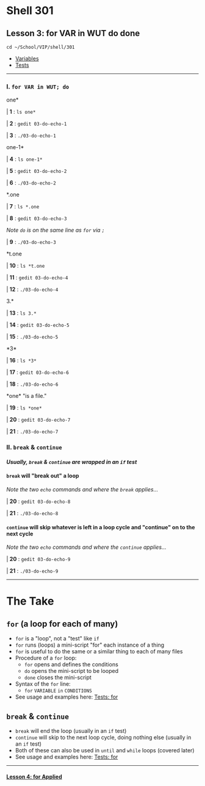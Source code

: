 # Shell 301
## Lesson 3: for VAR in WUT do done

`cd ~/School/VIP/shell/301`

- [Variables](https://github.com/inkVerb/vip/blob/master/Cheat-Sheets/Variables.md)
- [Tests](https://github.com/inkVerb/vip/blob/master/Cheat-Sheets/Tests.md)

___

### I. `for VAR in WUT; do`

one*

| **1** : `ls one*`

| **2** : `gedit 03-do-echo-1`

| **3** : `./03-do-echo-1`

one-1*

| **4** : `ls one-1*`

| **5** : `gedit 03-do-echo-2`

| **6** : `./03-do-echo-2`

*.one

| **7** : `ls *.one`

| **8** : `gedit 03-do-echo-3`

*Note `do` is on the same line as `for` via `;`*

| **9** : `./03-do-echo-3`

*t.one

| **10** : `ls *t.one`

| **11** : `gedit 03-do-echo-4`

| **12** : `./03-do-echo-4`

3.*

| **13** : `ls 3.*`

| **14** : `gedit 03-do-echo-5`

| **15** : `./03-do-echo-5`

\*3*

| **16** : `ls *3*`

| **17** : `gedit 03-do-echo-6`

| **18** : `./03-do-echo-6`

\*one* "is a file."

| **19** : `ls *one*`

| **20** : `gedit 03-do-echo-7`

| **21** : `./03-do-echo-7`

### II. `break` & `continue`

#### *Usually, `break` & `continue` are wrapped in an `if` test*

#### `break` will "break out" a loop

*Note the two `echo` commands and where the `break` applies...*

| **20** : `gedit 03-do-echo-8`

| **21** : `./03-do-echo-8`

#### `continue` will skip whatever is left in a loop cycle and "continue" on to the next cycle

*Note the two `echo` commands and where the `continue` applies...*

| **20** : `gedit 03-do-echo-9`

| **21** : `./03-do-echo-9`

___

# The Take

## `for` (a loop for each of many)
- `for` is a "loop", not a "test" like `if`
- `for` runs (loops) a mini-script "for" each instance of a thing
- `for` is useful to do the same or a similar thing to each of many files
- Procedure of a `for` loop:
  - `for` opens and defines the conditions
  - `do` opens the mini-script to be looped
  - `done` closes the mini-script
- Syntax of the `for` line:
  - `for` `VARIABLE` `in` `CONDITIONS`
- See usage and examples here: [Tests: for](https://github.com/inkVerb/vip/blob/master/Cheat-Sheets/Tests.md#iii-for-variabl-in-wut)

##  `break` & `continue`
- `break` will end the loop (usually in an `if` test)
- `continue` will skip to the next loop cycle, doing nothing else (usually in an `if` test)
- Both of these can also be used in `until` and `while` loops (covered later)
- See usage and examples here: [Tests: for](https://github.com/inkVerb/vip/blob/master/Cheat-Sheets/Tests.md#continue--break)

___

#### [Lesson 4: for Applied](https://github.com/inkVerb/vip/blob/master/301-shell/Lesson-04.md)
